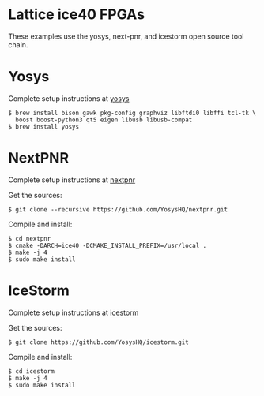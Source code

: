 # Lattice ice40 FPGAs

These examples use the yosys, next-pnr, and icestorm open source tool chain.

Yosys 
=====

Complete setup instructions at [yosys](https://github.com/YosysHQ/yosys)

```
$ brew install bison gawk pkg-config graphviz libftdi0 libffi tcl-tk \
  boost boost-python3 qt5 eigen libusb libusb-compat 
$ brew install yosys
```

NextPNR
=======

Complete setup instructions at [nextpnr](https://github.com/YosysHQ/nextpnr)

Get the sources:
```
$ git clone --recursive https://github.com/YosysHQ/nextpnr.git
```

Compile and install:
```
$ cd nextpnr
$ cmake -DARCH=ice40 -DCMAKE_INSTALL_PREFIX=/usr/local .
$ make -j 4
$ sudo make install
```

IceStorm 
========

Complete setup instructions at [icestorm](https://github.com/YosysHQ/icestorm)

Get the sources:
```
$ git clone https://github.com/YosysHQ/icestorm.git
```
Compile and install:
```
$ cd icestorm
$ make -j 4
$ sudo make install
```

